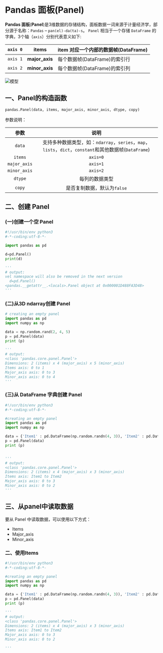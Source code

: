 # Pandas 面板(Panel)

**Pandas 面板**(**Panel**)是3维数据的存储结构，面板数据一词来源于计量经济学，部分源于名称：`Pandas` – `pan(el)-da(ta)-s`。
`Panel` 相当于一个存储 `DataFrame` 的字典，3个轴（`axis`）分别代表意义如下:

| `axis 0` | **items**      | item 对应一个内部的数据帧(DataFrame) |
| -------- | -------------- | ------------------------------------ |
| `axis 1` | **major_axis** | 每个数据帧(DataFrame)的索引行        |
| `axis 2` | **minor_axis** | 每个数据帧(DataFrame)的索引列        |

![模型](https://img.geek-docs.com/pandas/201908292303.png)

## 一、Panel的构造函数

```python
pandas.Panel(data, items, major_axis, minor_axis, dtype, copy)
```

参数说明：

|     参数     |                             说明                             |
| :----------: | :----------------------------------------------------------: |
|    `data`    | 支持多种数据类型，如：`ndarray`，`series`，`map`，`lists`，`dict`，`constant`和其他数据帧(`DataFrame`) |
|   `items`    |                           `axis=0`                           |
| `major_axis` |                           `axis=1`                           |
| `minor_axis` |                           `axis=2`                           |
|   `dtype`    |                        每列的数据类型                        |
|    `copy`    |                 是否复制数据，默认为`false`                  |

## 二、创建 Panel

### (一)创建一个空 Panel

```python
#!/usr/bin/env python3
#-*-coding:utf-8-*-

import pandas as pd

d=pd.Panel()
print(d)

'''
# output:
vel namespace will also be removed in the next version
  d=pd.Panel()
<pandas.__getattr__.<locals>.Panel object at 0x000001D488FA3D48>
'''


```

### (二)从3D ndarray创建 Panel

```python
# creating an empty panel
import pandas as pd
import numpy as np

data = np.random.rand(2, 4, 5)
p = pd.Panel(data)
print (p)

'''
# output:
<class 'pandas.core.panel.Panel'>
Dimensions: 2 (items) x 4 (major_axis) x 5 (minor_axis)
Items axis: 0 to 1
Major_axis axis: 0 to 3
Minor_axis axis: 0 to 4
'''
```

### (三)从 DataFrame 字典创建 Panel

```python
#!/usr/bin/env python3
#-*-coding:utf-8-*-

#creating an empty panel
import pandas as pd
import numpy as np

data = {'Item1' : pd.DataFrame(np.random.randn(4, 3)), 'Item2' : pd.DataFrame(np.random.randn(4, 2))}
p = pd.Panel(data)
print (p)


'''
# output:
<class 'pandas.core.panel.Panel'>
Dimensions: 2 (items) x 4 (major_axis) x 3 (minor_axis)
Items axis: Item1 to Item2
Major_axis axis: 0 to 3
Minor_axis axis: 0 to 2
'''
```

## 三、从panel中读取数据

要从 Panel 中读取数据，可以使用以下方式：  
* Items  
* Major_axis  
* Minor_axis  


### 二、使用Items

```python
#!/usr/bin/env python3
#-*-coding:utf-8-*-

#creating an empty panel
import pandas as pd
import numpy as np

data = {'Item1' : pd.DataFrame(np.random.randn(4, 3)), 'Item2' : pd.DataFrame(np.random.randn(4, 2))}
p = pd.Panel(data)
print (p)

'''
# output:
<class 'pandas.core.panel.Panel'>
Dimensions: 2 (items) x 4 (major_axis) x 3 (minor_axis)
Items axis: Item1 to Item2
Major_axis axis: 0 to 3
Minor_axis axis: 0 to 2

'''

```